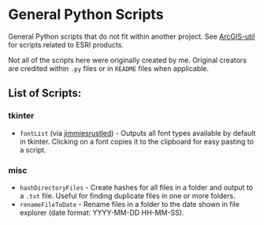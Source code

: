 # General Python Scripts
General Python scripts that do not fit within another project. See [ArcGIS-util](https://github.com/oxyppgyn/ArcGIS-util) for scripts related to ESRI products.

Not all of the scripts here were originally created by me. Original creators are credited within `.py` files or in `README` files when applicable. 


## List of Scripts:
### tkinter
- `fontList` (via [jimmiesrustled](https://stackoverflow.com/questions/39614027/list-available-font-families-in-tkinter)) - Outputs all font types available by default in tkinter. Clicking on a font copies it to the clipboard for easy pasting to a script.

### misc
- `hashDirectoryFiles` - Create hashes for all files in a folder and output to a `.txt` file. Useful for finding duplicate files in one or more folders.
- `renameFileToDate` - Rename files in a folder to the date shown in file explorer (date format: YYYY-MM-DD HH-MM-SS).
